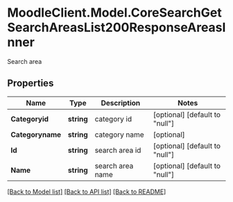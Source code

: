 # MoodleClient.Model.CoreSearchGetSearchAreasList200ResponseAreasInner
Search area

## Properties

Name | Type | Description | Notes
------------ | ------------- | ------------- | -------------
**Categoryid** | **string** | category id | [optional] [default to "null"]
**Categoryname** | **string** | category name | [optional] 
**Id** | **string** | search area id | [optional] [default to "null"]
**Name** | **string** | search area name | [optional] [default to "null"]

[[Back to Model list]](../README.md#documentation-for-models) [[Back to API list]](../README.md#documentation-for-api-endpoints) [[Back to README]](../README.md)

